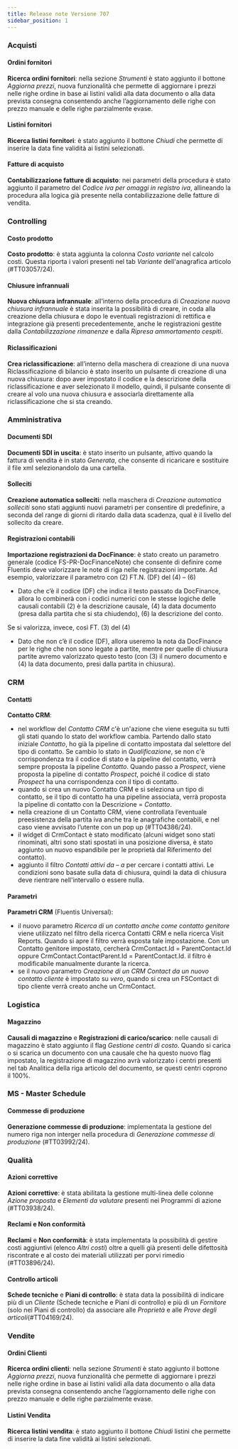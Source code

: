 ```yaml
---
title: Release note Versione 707
sidebar_position: 1
---
```


### Acquisti

#### Ordini fornitori
**Ricerca ordini fornitori**: nella sezione *Strumenti* è stato aggiunto il bottone *Aggiorna prezzi*, nuova funzionalità che permette di aggiornare i prezzi nelle righe ordine in base ai listini validi alla data documento o alla data prevista consegna consentendo anche l’aggiornamento delle righe con prezzo manuale e delle righe parzialmente evase.

#### Listini fornitori

**Ricerca listini fornitori**: è stato aggiunto il bottone *Chiudi* che permette di inserire la data fine validità ai listini selezionati.

#### Fatture di acquisto
 
**Contabilizzazione fatture di acquisto**: nei parametri della procedura è stato aggiunto il parametro del *Codice iva per omaggi in registro iva*, allineando la procedura alla logica già presente nella contabilizzazione delle fatture di vendita.

### Controlling  

#### Costo prodotto

**Costo prodotto**: è stata aggiunta la colonna *Costo variante* nel calcolo costi. Questa riporta i valori presenti nel tab *Variante* dell'anagrafica articolo (#TT03057/24).
 
#### Chiusure infrannuali

**Nuova chiusura infrannuale**: all’interno della procedura di *Creazione nuova chiusura infrannuale* è stata inserita la possibilità di creare, in coda alla creazione della chiusura e dopo le eventuali registrazioni di rettifica e integrazione già presenti precedentemente, anche le registrazioni gestite dalla *Contabilizzazione rimanenze* e dalla *Ripresa ammortamento cespiti*.

#### Riclassificazioni
 
**Crea riclassificazione**: all’interno della maschera di creazione di una nuova Riclassificazione di bilancio è stato inserito un pulsante di creazione di una nuova chiusura: dopo aver impostato il codice e la descrizione della riclassificazione e aver selezionato il modello, quindi, il pulsante consente di creare al volo una nuova chiusura e associarla direttamente alla riclassificazione che si sta creando.

### Amministrativa

#### Documenti SDI

**Documenti SDI in uscita**: è stato inserito un pulsante, attivo quando la fattura di vendita è in stato *Generata*, che consente di ricaricare e sostituire il file xml selezionandolo da una cartella.

#### Solleciti

**Creazione automatica solleciti**: nella maschera di *Creazione automatica solleciti* sono stati aggiunti nuovi parametri per consentire di predefinire, a seconda del range di giorni di ritardo dalla data scadenza, qual è il livello del sollecito da creare.

#### Registrazioni contabili

**Importazione registrazioni da DocFinance**: è stato creato un parametro generale (codice FS-PR-DocFinanceNote) che consente di definire come Fluentis deve valorizzare le note di riga nelle registrazioni importate.
Ad esempio, valorizzare il parametro con
(2) FT.N. (DF) del (4) – (6)
- Dato che c’è il codice (DF) che indica il testo passato da DocFinance, allora lo combinerà con i codici numerici con le stesse logiche delle causali contabili (2) è la descrizione causale, (4) la data documento (presa dalla partita che si sta chiudendo), (6) la descrizione del conto.
 
Se si valorizza, invece, così
FT. (3) del (4)
- Dato che non c’è il codice (DF), allora useremo la nota da DocFinance per le righe che non sono legate a partite, mentre per quelle di chiusura partite avremo valorizzato questo testo (con (3) il numero documento e (4) la data documento, presi dalla partita in chiusura).

### CRM

#### Contatti

**Contatto CRM**:
- nel workflow del *Contatto CRM* c'è un'azione che viene eseguita su tutti gli stati quando lo stato del workflow cambia. Partendo dallo stato iniziale *Contatto*, ho già la pipeline di contatto impostata dal selettore del tipo di contatto. Se cambio lo stato in *Qualificazione*, se non c'è corrispondenza tra il codice di stato e la pipeline del contatto, verrà sempre proposta la pipeline *Contatto*. Quando passo a *Prospect*, viene proposta la pipeline di contatto *Prospect*, poiché il codice di stato *Prospect* ha una corrispondenza con il tipo di contatto.  
- quando si crea un nuovo Contatto CRM e si seleziona un tipo di contatto, se il tipo di contatto ha una pipeline associata, verrà proposta la pipeline di contatto con la Descrizione = *Contatto*.    
- nella creazione di un Contatto CRM, viene controllata l’eventuale preesistenza della partita iva anche tra le anagrafiche contabili, e nel caso viene avvisato l’utente con un pop up (#TT04386/24).   
- il widget di CrmContact è stato modificato (alcuni widget sono stati rinominati, altri sono stati spostati in una posizione diversa, è stato aggiunto un nuovo espandibile per le proprietà dal Riferimento del contatto).
- aggiunto il filtro *Contatti attivi da – a* per cercare i contatti attivi. Le condizioni sono basate sulla data di chiusura, quindi la data di chiusura deve rientrare nell'intervallo o essere nulla.

#### Parametri

**Parametri CRM** (Fluentis Universal):  
- il nuovo parametro *Ricerca di un contatto anche come contatto genitore* viene utilizzato nel filtro della ricerca Contatti CRM e nella ricerca Visit Reports. Quando si apre il filtro verrà esposta tale impostazione. Con un Contatto genitore impostato, cercherà CrmContact.Id = ParentContact.Id oppure CrmContact.ContactParent.Id = ParentContact.Id. il filtro è modificabile manualmente durante la ricerca.  
- se il nuovo parametro *Creazione di un CRM Contact da un nuovo contatto cliente* è impostato su *vero*, quando si crea un FSContact di tipo cliente verrà creato anche un CrmContact.

### Logistica

#### Magazzino

**Causali di magazzino** e **Registrazioni di carico/scarico**: nelle causali di magazzino è stato aggiunto il flag *Gestione centri di costo*. Quando si carica o si scarica un documento con una causale che ha questo nuovo flag impostato, la registrazione di magazzino avrà valorizzato i centri presenti nel tab Analitica della riga articolo del documento, se questi centri coprono il 100%.
 
### MS - Master Schedule  

#### Commesse di produzione  

**Generazione commesse di produzione**: implementata la gestione del numero riga non interger nella procedura di *Generazione commesse di produzione* (#TT03992/24).

### Qualità

#### Azioni correttive

**Azioni correttive**: è stata abilitata la gestione multi-linea delle colonne *Azione proposta* e *Elementi da valutare* presenti nei Programmi di azione (#TT03938/24).

#### Reclami e Non conformità

**Reclami** e **Non conformità**: è stata implementata la possibilità di gestire costi aggiuntivi (elenco *Altri costi*) oltre a quelli già presenti delle difettosità riscontrate e al costo dei materiali utilizzati per porvi rimedio (#TT03896/24).
 
#### Controllo articoli

**Schede tecniche** e **Piani di controllo**: è stata data la possibilità di indicare più di un *Cliente* (Schede tecniche e Piani di controllo) e più di un *Fornitore* (solo nei Piani di controllo) da associare alle *Proprietà* e alle *Prove degli articoli*(#TT04169/24).

### Vendite
 
#### Ordini Clienti  

**Ricerca ordini clienti**: nella sezione *Strumenti* è stato aggiunto il bottone *Aggiorna prezzi*, nuova funzionalità che permette di aggiornare i prezzi nelle righe ordine in base ai listini validi alla data documento o alla data prevista consegna consentendo anche l’aggiornamento delle righe con prezzo manuale e delle righe parzialmente evase.

#### Listini Vendita

**Ricerca listini vendita**: è stato aggiunto il bottone *Chiudi* listini che permette di inserire la data fine validità ai listini selezionati. 